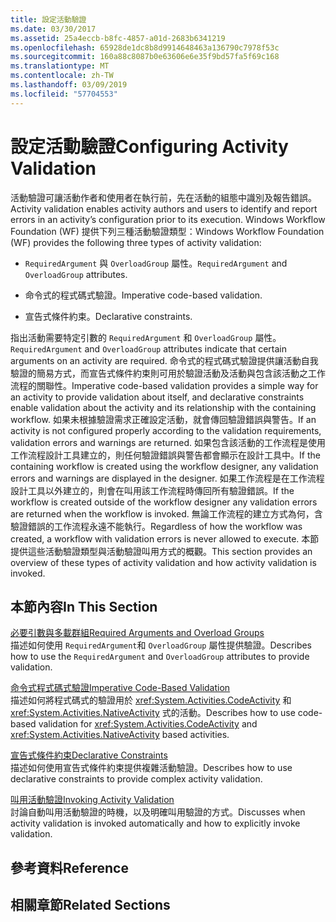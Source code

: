 ```yaml
---
title: 設定活動驗證
ms.date: 03/30/2017
ms.assetid: 25a4eccb-b8fc-4857-a01d-2683b6341219
ms.openlocfilehash: 65928de1dc8b8d9914648463a136790c7978f53c
ms.sourcegitcommit: 160a88c8087b0e63606e6e35f9bd57fa5f69c168
ms.translationtype: MT
ms.contentlocale: zh-TW
ms.lasthandoff: 03/09/2019
ms.locfileid: "57704553"
---
```

# <a name="configuring-activity-validation"></a><span data-ttu-id="1ee88-102">設定活動驗證</span><span class="sxs-lookup"><span data-stu-id="1ee88-102">Configuring Activity Validation</span></span>
<span data-ttu-id="1ee88-103">活動驗證可讓活動作者和使用者在執行前，先在活動的組態中識別及報告錯誤。</span><span class="sxs-lookup"><span data-stu-id="1ee88-103">Activity validation enables activity authors and users to identify and report errors in an activity’s configuration prior to its execution.</span></span> <span data-ttu-id="1ee88-104">Windows Workflow Foundation (WF) 提供下列三種活動驗證類型：</span><span class="sxs-lookup"><span data-stu-id="1ee88-104">Windows Workflow Foundation (WF) provides the following three types of activity validation:</span></span>  
  
-   <span data-ttu-id="1ee88-105">`RequiredArgument` 與 `OverloadGroup` 屬性。</span><span class="sxs-lookup"><span data-stu-id="1ee88-105">`RequiredArgument` and `OverloadGroup` attributes.</span></span>  
  
-   <span data-ttu-id="1ee88-106">命令式的程式碼式驗證。</span><span class="sxs-lookup"><span data-stu-id="1ee88-106">Imperative code-based validation.</span></span>  
  
-   <span data-ttu-id="1ee88-107">宣告式條件約束。</span><span class="sxs-lookup"><span data-stu-id="1ee88-107">Declarative constraints.</span></span>  
  
 <span data-ttu-id="1ee88-108">指出活動需要特定引數的 `RequiredArgument` 和 `OverloadGroup` 屬性。</span><span class="sxs-lookup"><span data-stu-id="1ee88-108">`RequiredArgument` and `OverloadGroup` attributes indicate that certain arguments on an activity are required.</span></span> <span data-ttu-id="1ee88-109">命令式的程式碼式驗證提供讓活動自我驗證的簡易方式，而宣告式條件約束則可用於驗證活動及活動與包含該活動之工作流程的關聯性。</span><span class="sxs-lookup"><span data-stu-id="1ee88-109">Imperative code-based validation provides a simple way for an activity to provide validation about itself, and declarative constraints enable validation about the activity and its relationship with the containing workflow.</span></span> <span data-ttu-id="1ee88-110">如果未根據驗證需求正確設定活動，就會傳回驗證錯誤與警告。</span><span class="sxs-lookup"><span data-stu-id="1ee88-110">If an activity is not configured properly according to the validation requirements, validation errors and warnings are returned.</span></span> <span data-ttu-id="1ee88-111">如果包含該活動的工作流程是使用工作流程設計工具建立的，則任何驗證錯誤與警告都會顯示在設計工具中。</span><span class="sxs-lookup"><span data-stu-id="1ee88-111">If the containing workflow is created using the workflow designer, any validation errors and warnings are displayed in the designer.</span></span> <span data-ttu-id="1ee88-112">如果工作流程是在工作流程設計工具以外建立的，則會在叫用該工作流程時傳回所有驗證錯誤。</span><span class="sxs-lookup"><span data-stu-id="1ee88-112">If the workflow is created outside of the workflow designer any validation errors are returned when the workflow is invoked.</span></span> <span data-ttu-id="1ee88-113">無論工作流程的建立方式為何，含驗證錯誤的工作流程永遠不能執行。</span><span class="sxs-lookup"><span data-stu-id="1ee88-113">Regardless of how the workflow was created, a workflow with validation errors is never allowed to execute.</span></span> <span data-ttu-id="1ee88-114">本節提供這些活動驗證類型與活動驗證叫用方式的概觀。</span><span class="sxs-lookup"><span data-stu-id="1ee88-114">This section provides an overview of these types of activity validation and how activity validation is invoked.</span></span>  
  
## <a name="in-this-section"></a><span data-ttu-id="1ee88-115">本節內容</span><span class="sxs-lookup"><span data-stu-id="1ee88-115">In This Section</span></span>  
 [<span data-ttu-id="1ee88-116">必要引數與多載群組</span><span class="sxs-lookup"><span data-stu-id="1ee88-116">Required Arguments and Overload Groups</span></span>](required-arguments-and-overload-groups.md)  
 <span data-ttu-id="1ee88-117">描述如何使用 `RequiredArgument`和 `OverloadGroup` 屬性提供驗證。</span><span class="sxs-lookup"><span data-stu-id="1ee88-117">Describes how to use the `RequiredArgument` and `OverloadGroup` attributes to provide validation.</span></span>  
  
 [<span data-ttu-id="1ee88-118">命令式程式碼式驗證</span><span class="sxs-lookup"><span data-stu-id="1ee88-118">Imperative Code-Based Validation</span></span>](imperative-code-based-validation.md)  
 <span data-ttu-id="1ee88-119">描述如何將程式碼式的驗證用於 <xref:System.Activities.CodeActivity> 和 <xref:System.Activities.NativeActivity> 式的活動。</span><span class="sxs-lookup"><span data-stu-id="1ee88-119">Describes how to use code-based validation for <xref:System.Activities.CodeActivity> and <xref:System.Activities.NativeActivity> based activities.</span></span>  
  
 [<span data-ttu-id="1ee88-120">宣告式條件約束</span><span class="sxs-lookup"><span data-stu-id="1ee88-120">Declarative Constraints</span></span>](declarative-constraints.md)  
 <span data-ttu-id="1ee88-121">描述如何使用宣告式條件約束提供複雜活動驗證。</span><span class="sxs-lookup"><span data-stu-id="1ee88-121">Describes how to use declarative constraints to provide complex activity validation.</span></span>  
  
 [<span data-ttu-id="1ee88-122">叫用活動驗證</span><span class="sxs-lookup"><span data-stu-id="1ee88-122">Invoking Activity Validation</span></span>](invoking-activity-validation.md)  
 <span data-ttu-id="1ee88-123">討論自動叫用活動驗證的時機，以及明確叫用驗證的方式。</span><span class="sxs-lookup"><span data-stu-id="1ee88-123">Discusses when activity validation is invoked automatically and how to explicitly invoke validation.</span></span>  
  
## <a name="reference"></a><span data-ttu-id="1ee88-124">參考資料</span><span class="sxs-lookup"><span data-stu-id="1ee88-124">Reference</span></span>  
  
## <a name="related-sections"></a><span data-ttu-id="1ee88-125">相關章節</span><span class="sxs-lookup"><span data-stu-id="1ee88-125">Related Sections</span></span>

